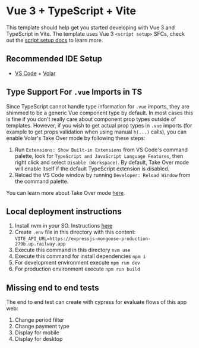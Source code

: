 # Vue 3 + TypeScript + Vite

This template should help get you started developing with Vue 3 and TypeScript in Vite. The template uses Vue 3 `<script setup>` SFCs, check out the [script setup docs](https://v3.vuejs.org/api/sfc-script-setup.html#sfc-script-setup) to learn more.

## Recommended IDE Setup

- [VS Code](https://code.visualstudio.com/) + [Volar](https://marketplace.visualstudio.com/items?itemName=Vue.volar)

## Type Support For `.vue` Imports in TS

Since TypeScript cannot handle type information for `.vue` imports, they are shimmed to be a generic Vue component type by default. In most cases this is fine if you don't really care about component prop types outside of templates. However, if you wish to get actual prop types in `.vue` imports (for example to get props validation when using manual `h(...)` calls), you can enable Volar's Take Over mode by following these steps:

1. Run `Extensions: Show Built-in Extensions` from VS Code's command palette, look for `TypeScript and JavaScript Language Features`, then right click and select `Disable (Workspace)`. By default, Take Over mode will enable itself if the default TypeScript extension is disabled.
2. Reload the VS Code window by running `Developer: Reload Window` from the command palette.

You can learn more about Take Over mode [here](https://github.com/johnsoncodehk/volar/discussions/471).

## Local deployment instructions

1. Install nvm in your SO. Instructions [here](https://github.com/nvm-sh/nvm) 
2. Create ``.env`` file in this directory with this content: ``VITE_API_URL=https://expressjs-mongoose-production-279b.up.railway.app``
3. Execute this command in this directory ``nvm use``
4. Execute this command for install dependencies ``npm i``
5. For development environment execute ``npm run dev``
6. For production environment execute ``npm run build``

## Missing end to end tests 

The end to end test can create with cypress for evaluate flows of this app web:

1. Change period filter
2. Change payment type
3. Display for mobile
4. Display for desktop

